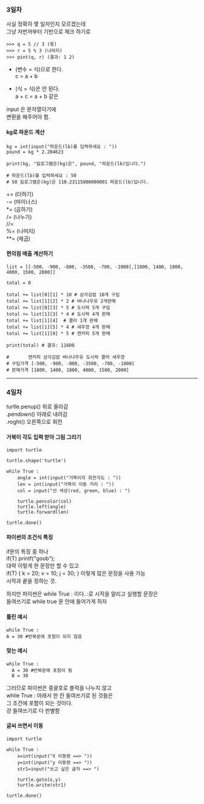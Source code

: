 ### 3일차 
사실 정확히 몇 일차인지 모르겠는데  
그냥 저번꺼부터 기반으로 체크 하기로  
```
>>> q = 5 // 3 (몫)  
>>> r = 5 % 3 (나머지)  
>>> pint(q, r) (결과: 1 2)  
```
- (변수 = 식)으로 한다.  
c = a + b  
  
- (식 = 식)은 안 된다.  
a + c = a + b 같은  
  
input 은 문자열이기에  
변환을 해주어야 함.  
  
#### kg로 파운드 계산 
```
kg = int(input("파운드(lb)를 입력하세요 : ")) 
pound = kg * 2.204623 

print(kg, "킬로그램은(kg)은", pound, "파운드(lb)입니다.")

# 파운드(lb)를 입력하세요 : 50
# 50 킬로그램은(kg)은 110.23115000000001 파운드(lb)입니다.
```
  
+= (더하기)  
-= (마이너스)  
*= (곱하기)  
/= (나누기)  
//=  
%= (나머지)  
**= (제곱)  
  
#### 편의점 매출 계산하기 
```
list = [[-500, -900, -800, -3500, -700, -1000],[1800, 1400, 1800, 4000, 1500, 2000]]

total = 0 

total += list[0][1] * 10 # 삼각김밥 10개 구입
total += list[1][2] * 2 # 바나나우유 2개판매 
total += list[0][3] * 5 # 도시락 5개 구입 
total += list[1][3] * 4 # 도시락 4개 판매 
total += list[1][4]  # 콜라 1개 판매 
total += list[1][5] * 4 # 새우깡 4개 판매 
total += list[1][0] * 5 # 캔커피 5개 판매 

print(total) # 결과: 11600 

#       캔커피 삼각김밥 바나나우유 도시락 콜라 새우깡  
# 구입가격 [-500, -900, -800, -3500, -700, -1000]
# 판매가격 [1800, 1400, 1800, 4000, 1500, 2000]
```

*** 
  
### 4일차 

turtle.penup() 위로 올라감  
.pendown() 아래로 내려감  
.roght() 오른쪽으로 회전  
  
#### 거북이 각도 입력 받아 그림 그리기 
```
import turtle 

turtle.shape('turtle')

while True : 
    angle = int(input("거북이의 회전각도 : ")) 
    len = int(input("거북이 이동 거리 : "))
    col = input("선 색상(red, green, blue) : ") 

    turtle.pencolor(col)
    turtle.left(angle)
    turtle.forward(len) 

turtle.done() 
```

#### 파이썬의 조건식 특징 

if문의 특징 중 하나  
if(T) printf("goob");  
대략 이렇게 한 문장만 할 수 있고  
if(T) { 
  k = 20; 
  v = 10; 
  j = 30; 
}
이렇게 많은 문장을 사용 가능  
시작과 끝을 정하는 것.  
  
하지만 파이썬은 while True : 이다. 
:로 시작을 알리고 실행할 문장은  
들여쓰기로 while true 문 안에 들어가게 하자 

#### 틀린 예시 
```
while True : 
A = 30 #반복문에 포함이 되지 않음 
```

#### 맞는 예시 
```
while True : 
  A = 30 #반복문에 포함이 됨 
  B = 30 
```
그러므로 파이썬은 중괄호로 블럭을 나누지 않고  
while True : 아래서 한 칸 들여쓰기로 된 것들은  
그 조건에 포함이 되는 것이다.  
걍 들여쓰기로 다 판별함  
  
#### 글씨 쓰면서 이동 
```
import turtle

while True :
    x=int(input("X 이동량 ==> "))
    y=int(input("y 이동량 ==> "))
    str1=input("쓰고 싶은 글자 ==> ")
    
    turtle.goto(x,y)
    turtle.write(str1) 

turtle.done()
```


